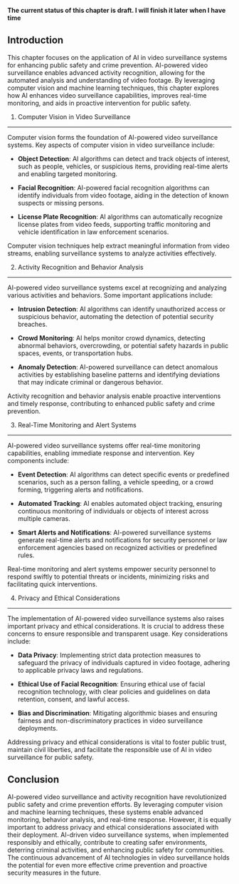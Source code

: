 **The current status of this chapter is draft. I will finish it later when I have time**

Introduction
------------

This chapter focuses on the application of AI in video surveillance systems for enhancing public safety and crime prevention. AI-powered video surveillance enables advanced activity recognition, allowing for the automated analysis and understanding of video footage. By leveraging computer vision and machine learning techniques, this chapter explores how AI enhances video surveillance capabilities, improves real-time monitoring, and aids in proactive intervention for public safety.

1. Computer Vision in Video Surveillance
----------------------------------------

Computer vision forms the foundation of AI-powered video surveillance systems. Key aspects of computer vision in video surveillance include:

* **Object Detection**: AI algorithms can detect and track objects of interest, such as people, vehicles, or suspicious items, providing real-time alerts and enabling targeted monitoring.

* **Facial Recognition**: AI-powered facial recognition algorithms can identify individuals from video footage, aiding in the detection of known suspects or missing persons.

* **License Plate Recognition**: AI algorithms can automatically recognize license plates from video feeds, supporting traffic monitoring and vehicle identification in law enforcement scenarios.

Computer vision techniques help extract meaningful information from video streams, enabling surveillance systems to analyze activities effectively.

2. Activity Recognition and Behavior Analysis
---------------------------------------------

AI-powered video surveillance systems excel at recognizing and analyzing various activities and behaviors. Some important applications include:

* **Intrusion Detection**: AI algorithms can identify unauthorized access or suspicious behavior, automating the detection of potential security breaches.

* **Crowd Monitoring**: AI helps monitor crowd dynamics, detecting abnormal behaviors, overcrowding, or potential safety hazards in public spaces, events, or transportation hubs.

* **Anomaly Detection**: AI-powered surveillance can detect anomalous activities by establishing baseline patterns and identifying deviations that may indicate criminal or dangerous behavior.

Activity recognition and behavior analysis enable proactive interventions and timely response, contributing to enhanced public safety and crime prevention.

3. Real-Time Monitoring and Alert Systems
-----------------------------------------

AI-powered video surveillance systems offer real-time monitoring capabilities, enabling immediate response and intervention. Key components include:

* **Event Detection**: AI algorithms can detect specific events or predefined scenarios, such as a person falling, a vehicle speeding, or a crowd forming, triggering alerts and notifications.

* **Automated Tracking**: AI enables automated object tracking, ensuring continuous monitoring of individuals or objects of interest across multiple cameras.

* **Smart Alerts and Notifications**: AI-powered surveillance systems generate real-time alerts and notifications for security personnel or law enforcement agencies based on recognized activities or predefined rules.

Real-time monitoring and alert systems empower security personnel to respond swiftly to potential threats or incidents, minimizing risks and facilitating quick interventions.

4. Privacy and Ethical Considerations
-------------------------------------

The implementation of AI-powered video surveillance systems also raises important privacy and ethical considerations. It is crucial to address these concerns to ensure responsible and transparent usage. Key considerations include:

* **Data Privacy**: Implementing strict data protection measures to safeguard the privacy of individuals captured in video footage, adhering to applicable privacy laws and regulations.

* **Ethical Use of Facial Recognition**: Ensuring ethical use of facial recognition technology, with clear policies and guidelines on data retention, consent, and lawful access.

* **Bias and Discrimination**: Mitigating algorithmic biases and ensuring fairness and non-discriminatory practices in video surveillance deployments.

Addressing privacy and ethical considerations is vital to foster public trust, maintain civil liberties, and facilitate the responsible use of AI in video surveillance for public safety.

Conclusion
----------

AI-powered video surveillance and activity recognition have revolutionized public safety and crime prevention efforts. By leveraging computer vision and machine learning techniques, these systems enable advanced monitoring, behavior analysis, and real-time response. However, it is equally important to address privacy and ethical considerations associated with their deployment. AI-driven video surveillance systems, when implemented responsibly and ethically, contribute to creating safer environments, deterring criminal activities, and enhancing public safety for communities. The continuous advancement of AI technologies in video surveillance holds the potential for even more effective crime prevention and proactive security measures in the future.

